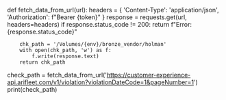 def fetch_data_from_url(url):
    headers = {
        'Content-Type': 'application/json',
        'Authorization': f"Bearer {token}"
    }
    response = requests.get(url, headers=headers)
    if response.status_code != 200:
        return f"Error: {response.status_code}"
    
        chk_path = '/Volumes/{env}/bronze_vendor/holman'
        with open(chk_path, 'w') as f:
            f.write(response.text)
        return chk_path
    
check_path = fetch_data_from_url('https://customer-experience-api.arifleet.com/v1/violation?violationDateCode=1&pageNumber=1')
print(check_path)
